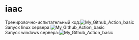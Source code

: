 # iaac  <br>
Тренировочно-испытательный код:![My_Github_Action_basic](https://github.com/ildarbiano/iaac/actions/workflows/echo_basic.yml/badge.svg?branch=master)<br>
Запуск linux сервера:![My_Github_Action_basic](https://github.com/ildarbiano/iaac/actions/workflows/start_linux.yml/badge.svg?branch=master)<br>
Запуск windows сервера:![My_Github_Action_basic](https://github.com/ildarbiano/iaac/actions/workflows/start_windows.yml/badge.svg?branch=master)<br>
